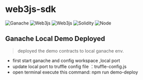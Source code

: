 # web3js-sdk
![Ganache](https://img.shields.io/badge/Ganache-2.1.0-yellowgreen)
![Web3js](https://img.shields.io/badge/Truffle-5.0.35-brightgreen)
![Web3js](https://img.shields.io/badge/Web3.js-1.2.1-brightgreen)
![Solidity](https://img.shields.io/badge/Solidity-0.5.8-lightgrey)
![Node](https://img.shields.io/badge/Node-10.16.0-brightgreen)

## Ganache Local Demo Deployed

> deployed the demo contracts to local ganache env.

  * first start ganache and config workspace ,local port
  * update local port to truffle config file ：truffle-config.js
  * open terminal execute this command: npm run demo-deploy

  